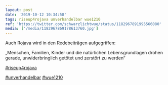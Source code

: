 ```yaml
---
layout: post
date: '2019-10-12 10:34:58'
tags: riseup4rojava unverhandelbar wue1210
ref: 'https://twitter.com/schwarzlichtwue/status/1182967891995566080'
media: ['/media/1182967869178613760.jpg']
---
```

Auch Rojava wird in den Redebeiträgen aufgegriffen:

„Menschen, Familien, Kinder und die natürlichen Lebensgrundlagen drohen gerade, unwiderbringlich getötet und zerstört zu werden“

[#riseup4rojava](/t/riseup4rojava)

[#unverhandelbar](/t/unverhandelbar) [#wue1210](/t/wue1210) 